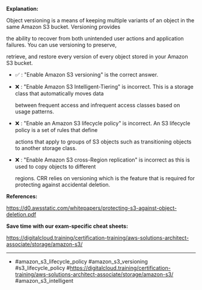**Explanation:**

Object versioning is a means of keeping multiple variants of an object in the same Amazon S3 bucket. Versioning provides

the ability to recover from both unintended user actions and application failures. You can use versioning to preserve,

retrieve, and restore every version of every object stored in your Amazon S3 bucket.

- ✅ :  "Enable Amazon S3 versioning" is the correct answer.

- ❌ :  "Enable Amazon S3 Intelligent-Tiering" is incorrect. This is a storage class that automatically moves data

  between frequent access and infrequent access classes based on usage patterns.

- ❌ :  "Enable an Amazon S3 lifecycle policy" is incorrect. An S3 lifecycle policy is a set of rules that define

  actions that apply to groups of S3 objects such as transitioning objects to another storage class.

- ❌ :  "Enable Amazon S3 cross-Region replication" is incorrect as this is used to copy objects to different

  regions. CRR relies on versioning which is the feature that is required for protecting against accidental deletion.

**References:**

<https://d0.awsstatic.com/whitepapers/protecting-s3-against-object-deletion.pdf>

**Save time with our exam-specific cheat sheets:**

<https://digitalcloud.training/certification-training/aws-solutions-architect-associate/storage/amazon-s3/>

----

- #amazon_s3_lifecycle_policy #amazon_s3_versioning #s3_lifecycle_policy #<https://digitalcloud.training/certification-training/aws-solutions-architect-associate/storage/amazon-s3/> #amazon_s3_intelligent
